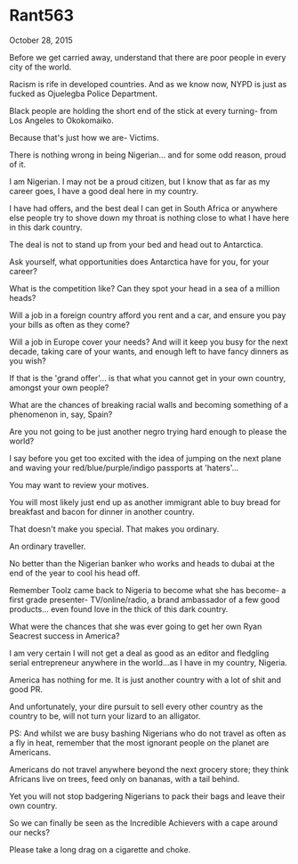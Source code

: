 # Rant563


October 28, 2015

Before we get carried away, understand that there are poor people in every city of the world.

Racism is rife in developed countries. And as we know now, NYPD is just as fucked as Ojuelegba Police Department. 

Black people are holding the short end of the stick at every turning- from Los Angeles to Okokomaiko.

Because that's just how we are- Victims.

There is nothing wrong in being Nigerian... and for some odd reason, proud of it. 

I am Nigerian. I may not be a proud citizen, but I know that as far as my career goes, I have a good deal here in my country.

I have had offers, and the best deal I can get in South Africa or anywhere else people try to shove down my throat is nothing close to what I have here in this dark country.

The deal is not to stand up from your bed and head out to Antarctica.

Ask yourself, what opportunities does Antarctica have for you, for your career?

What is the competition like? Can they spot your head in a sea of a million heads?

Will a job in a foreign country afford you rent and a car,  and ensure you pay your bills as often as they come?

Will a job in Europe cover your needs? And will it keep you busy for the next decade, taking care of your wants, and enough left to have fancy dinners as you wish?

If that is the 'grand offer'... is that what you cannot get in your own country, amongst your own people?

What are the chances of breaking racial walls and becoming something of a phenomenon in, say, Spain?

Are you not going to be just another negro trying hard enough to please the world? 

I say before you get too excited with the idea of jumping on the next plane and waving your red/blue/purple/indigo passports at 'haters'...

You may want to review your motives.

You will most likely just end up as another immigrant able to buy bread for breakfast and bacon for dinner in another country.

That doesn't make you special. That makes you ordinary. 

An ordinary traveller. 

No better than the Nigerian banker who works and heads to dubai at the end of the year to cool his head off.

Remember Toolz came back to Nigeria to become what she has become- a first grade presenter- TV/online/radio, a brand ambassador of a few good products... even found love in the thick of this dark country.

What were the chances that she was ever going to get her own Ryan Seacrest success in America? 

I am very certain I will not get a deal as good as an editor and fledgling serial entrepreneur anywhere in the world...as I have in my country, Nigeria. 

America has nothing for me. It is just another country with a lot of shit and good PR.

And unfortunately, your dire pursuit to sell every other country as the country to be, will not turn your lizard to an alligator.

PS: And whilst we are busy bashing Nigerians who do not travel as often as a fly in heat, remember that the most ignorant people on the planet are Americans. 

Americans do not travel anywhere beyond the next grocery store; they think Africans live on trees, feed only on bananas, with a tail behind.

Yet you will not stop badgering Nigerians to pack their bags and leave their own country.

So we can finally be seen as the Incredible Achievers with a cape around our necks?

Please take a long drag on a cigarette and choke.